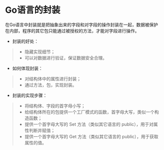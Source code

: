 # Go语言的封装
在Go语言中封装就是把抽象出来的字段和对字段的操作封装在一起，数据被保护在内部，程序的其它包只能通过被授权的方法，才能对字段进行操作。
- 封装的好处：
>- 隐藏实现细节；
>- 可以对数据进行验证，保证数据安全合理。

- 如何体现封装：
>- 对结构体中的属性进行封装；
>- 通过方法，包，实现封装。

- 封装的实现步骤：
>- 将结构体、字段的首字母小写； 
>- 给结构体所在的包提供一个工厂模式的函数，首字母大写，类似一个构造函数； 
>- 提供一个首字母大写的 Set 方法（类似其它语言的 public），用于对属性判断并赋值；
>- 提供一个首字母大写的 Get 方法（类似其它语言的 public），用于获取属性的值。
